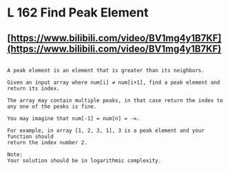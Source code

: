 # L 162 Find Peak Element

[https://www.bilibili.com/video/BV1mg4y1B7KF](https://www.bilibili.com/video/BV1mg4y1B7KF)
--- 
 
``` 

A peak element is an element that is greater than its neighbors.

Given an input array where num[i] ≠ num[i+1], find a peak element and return its index.

The array may contain multiple peaks, in that case return the index to any one of the peaks is fine.

You may imagine that num[-1] = num[n] = -∞.

For example, in array [1, 2, 3, 1], 3 is a peak element and your function should 
return the index number 2.

Note:
Your solution should be in logarithmic complexity.

 ```